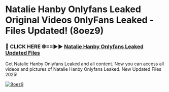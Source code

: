# Natalie Hanby Onlyfans Leaked Original Videos 0nlyFans Leaked - Files Updated! (8oez9)

<h3>🔴 CLICK HERE 🌐==►► <a href="https://tinyurl.com/x26r9saj" rel="nofollow">Natalie Hanby Onlyfans Leaked Updated Files</a></h3>

Get Natalie Hanby Onlyfans Leaked and all content. Now you can access all videos and pictures of Natalie Hanby Onlyfans Leaked. New Updated Files 2025!

[![8oez9](https://i.imgur.com/LkgZPqh.gif)](https://tinyurl.com/x26r9saj)
